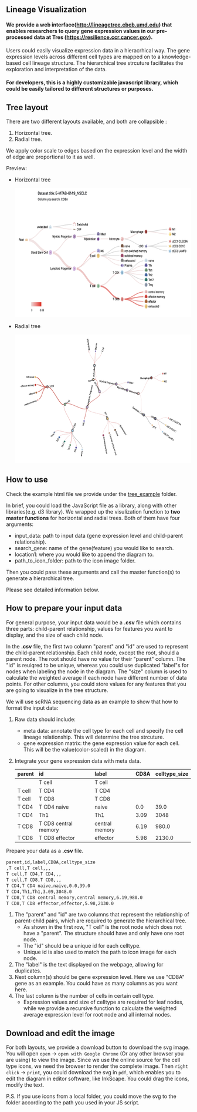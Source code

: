 ## Lineage Visualization

#### We provide a web interface(http://lineagetree.cbcb.umd.edu) that enables researchers to query gene expression values in our pre-processed data at Tres (https://resilience.ccr.cancer.gov).  

Users could easily visualize expression data in a hieracrhical way. The gene expression levels across different cell types are mapped on to a knowledge-based cell lineage structure. 
The hierarchical tree strcuture facilitates the exploration and interpretation of the data.

#### For developers, this is a highly customizable javascript library, which could be easily tailored to different structures or purposes.


**Tree layout**
---
There are two different layouts available, and both are collapsible :
1. Horizontal tree. 
2. Radial tree.

We apply color scale to edges based on the expression level and the width of edge are proportional to it as well.

Preview:
* Horizontal tree

    <img src= "tree_example/data/preview_image/horizontal_tree.png" width = "650" height= "350">

* Radial tree

    <img src= "tree_example/data/preview_image/radial_tree.png" width = "650" height= "350">


**How to use**
---
Check the example html file we provide under the [tree_example](https://github.com/data2intelligence/lineage_visualization/tree/main/tree_example) folder.

In brief, you could load the JavaScript file as a library, along with other libraries(e.g. d3 library). We wrapped up the visulization function to **two master functions** for horizontal and radial trees. Both of them have four arguments: 
* input_data: path to input data (gene expression level and child-parent relationship).
* search_gene: name of the gene(feature) you would like to search.
* location1: where you would like to append the diagram to.
* path_to_icon_folder: path to the icon image folder.

Then you could pass these arguments and call the master function(s) to generate a hierarchical tree.

Please see detailed information below.

**How to prepare your input data**
---
For general purpose, your input data would be a **.csv** file which contains three parts: child-parent relationship, values for features you want to display, and the size of each child node.

In the **.csv** file, the first two column "parent" and "id" are used to represent the child-parent relationship. Each child node, except the root, should a parent node. The root should have no value for their "parent" column. The "id" is reuiqred to be unique, whereas you could use duplicated "label"s for nodes when labeling the node in the diagram. The "size" column is used to calculate the weighted average if each node have different number of data points. For other columns, you could store values for any features that you are going to visualize in the tree structure.

We will use scRNA sequencing data as an example to show that how to format the input data:


1. Raw data should include:
    * meta data: annotate the cell type for each cell and specify the cell lineage relationship. This will determine the tree strcuture.
    * gene expression matrix: the gene expression value for each cell. This will be the value(color-scaled) in the diagram.
    

2. Integrate your gene expression data with meta data.

    |parent|id|label|CD8A|celltype_size|
    |-----|--|-----|----|-------------|
    ||T cell|T cell|||
    |T cell|T CD4|T CD4|||
    |T cell|T CD8|T CD8|||
    |T CD4|T CD4 naive|naive|0.0|39.0|
    |T CD4|Th1|Th1|3.09|3048|
    |T CD8|T CD8 central memory|central memory|6.19|980.0|
    |T CD8|T CD8 effector|effector|5.98|2130.0|

Prepare your data as a **.csv** file.
```
parent,id,label,CD8A,celltype_size
,T cell,T cell,,,
T cell,T CD4,T CD4,,,
T cell,T CD8,T CD8,,,
T CD4,T CD4 naive,naive,0.0,39.0
T CD4,Th1,Th1,3.09,3048.0
T CD8,T CD8 central memory,central memory,6.19,980.0
T CD8,T CD8 effector,effector,5.98,2130.0
```
1.  The "parent" and "id" are two columns that represent the relationship of parent-child pairs, which are required to generate the hierarchical tree.
    * As shown in the first row, "T cell" is the root node which does not have a "parent". The structure should have and only have one root node.
    * The "id" should be a unique id for each celltype.
    * Unique id is also used to match the path to icon image for each node.
2.  The "label" is the text displayed on the webpage, allowing for duplicates.
3. Next column(s) should be gene expression level. Here we use "CD8A" gene as an example. You could have as many columns as you want here.
4. The last column is the number of cells in certain cell type.
    * Expression values and size of celltype are required for leaf nodes, while we provide a recursive function to calculate the weighted average expression level for root node and all internal nodes.

**Download and edit the image**
---
For both layouts, we provide a download button to download the svg image. You will open `open` -> `open with Google Chrome` (Or any other browser you are using) to view the image. Since we use the online source for the cell type icons, we need the browser to render the complete image. Then `right click` -> `print`, you could download the svg in `pdf`, which enables you to edit the diagram in editor software, like InkScape. You could drag the icons, modify the text.

P.S. If you use icons from a local folder, you could move the svg to the folder according to the path you used in your JS script. 